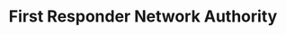 ---
# This topic lives at
# https://digital.gov/topics/first-responder-network-authority

# Topic Title
title: "First Responder Network Authority"

# description — keep it short and clear
summary: ""

# Weight
weight: 1

# For more information on managing topics,
# see https://github.com/GSA/digitalgov.gov/wiki/topics
---